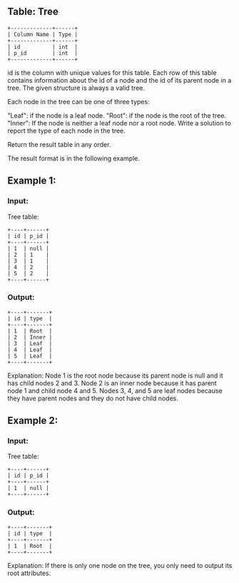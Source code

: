 ## Table: Tree
```
+-------------+------+
| Column Name | Type |
+-------------+------+
| id          | int  |
| p_id        | int  |
+-------------+------+
```
id is the column with unique values for this table.
Each row of this table contains information about the id of a node and the id of its parent node in a tree.
The given structure is always a valid tree.
 

Each node in the tree can be one of three types:

"Leaf": if the node is a leaf node.
"Root": if the node is the root of the tree.
"Inner": If the node is neither a leaf node nor a root node.
Write a solution to report the type of each node in the tree.

Return the result table in any order.

The result format is in the following example.

## Example 1:
### Input: 
Tree table:
```
+----+------+
| id | p_id |
+----+------+
| 1  | null |
| 2  | 1    |
| 3  | 1    |
| 4  | 2    |
| 5  | 2    |
+----+------+
```
### Output: 
```
+----+-------+
| id | type  |
+----+-------+
| 1  | Root  |
| 2  | Inner |
| 3  | Leaf  |
| 4  | Leaf  |
| 5  | Leaf  |
+----+-------+
```
Explanation: 
Node 1 is the root node because its parent node is null and it has child nodes 2 and 3.
Node 2 is an inner node because it has parent node 1 and child node 4 and 5.
Nodes 3, 4, and 5 are leaf nodes because they have parent nodes and they do not have child nodes.

## Example 2:
### Input: 
Tree table:
```
+----+------+
| id | p_id |
+----+------+
| 1  | null |
+----+------+
```
### Output: 
```
+----+-------+
| id | type  |
+----+-------+
| 1  | Root  |
+----+-------+
```
Explanation: If there is only one node on the tree, you only need to output its root attributes.
